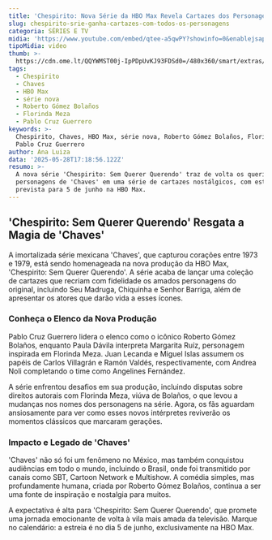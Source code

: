 ```yaml
---
title: 'Chespirito: Nova Série da HBO Max Revela Cartazes dos Personagens Icônicos'
slug: chespirito-srie-ganha-cartazes-com-todos-os-personagens
categoria: SÉRIES E TV
midia: 'https://www.youtube.com/embed/qtee-a5qwPY?showinfo=0&enablejsapi=1'
tipoMidia: video
thumb: >-
  https://cdn.ome.lt/QQYWMST00j-IpPDpUvKJ93FDSd0=/480x360/smart/extras/conteudos/Captura_de_tela_2025-05-28_135958.png
tags:
  - Chespirito
  - Chaves
  - HBO Max
  - série nova
  - Roberto Gómez Bolaños
  - Florinda Meza
  - Pablo Cruz Guerrero
keywords: >-
  Chespirito, Chaves, HBO Max, série nova, Roberto Gómez Bolaños, Florinda Meza,
  Pablo Cruz Guerrero
author: Ana Luiza
data: '2025-05-28T17:18:56.122Z'
resumo: >-
  A nova série 'Chespirito: Sem Querer Querendo' traz de volta os queridos
  personagens de 'Chaves' em uma série de cartazes nostálgicos, com estreia
  prevista para 5 de junho na HBO Max.
---
```


## 'Chespirito: Sem Querer Querendo' Resgata a Magia de 'Chaves'

<blockquote class="twitter-tweet"><a href="https://twitter.com/user/status/1927765253326004415"></a></blockquote>

A imortalizada série mexicana 'Chaves', que capturou corações entre 1973 e 1979, está sendo homenageada na nova produção da HBO Max, 'Chespirito: Sem Querer Querendo'. A série acaba de lançar uma coleção de cartazes que recriam com fidelidade os amados personagens do original, incluindo Seu Madruga, Chiquinha e Senhor Barriga, além de apresentar os atores que darão vida a esses ícones.

<blockquote class="twitter-tweet"><a href="https://twitter.com/user/status/1927764910248775842"></a></blockquote>

### Conheça o Elenco da Nova Produção

<blockquote class="twitter-tweet"><a href="https://twitter.com/user/status/1927765151836430795"></a></blockquote>

Pablo Cruz Guerrero lidera o elenco como o icônico Roberto Gómez Bolaños, enquanto Paula Dávila interpreta Margarita Ruíz, personagem inspirada em Florinda Meza. Juan Lecanda e Miguel Islas assumem os papéis de Carlos Villagrán e Ramón Valdés, respectivamente, com Andrea Noli completando o time como Angelines Fernández.

A série enfrentou desafios em sua produção, incluindo disputas sobre direitos autorais com Florinda Meza, viúva de Bolaños, o que levou a mudanças nos nomes dos personagens na série. Agora, os fãs aguardam ansiosamente para ver como esses novos intérpretes reviverão os momentos clássicos que marcaram gerações.

### Impacto e Legado de 'Chaves'

'Chaves' não só foi um fenômeno no México, mas também conquistou audiências em todo o mundo, incluindo o Brasil, onde foi transmitido por canais como SBT, Cartoon Network e Multishow. A comédia simples, mas profundamente humana, criada por Roberto Gómez Bolaños, continua a ser uma fonte de inspiração e nostalgia para muitos.

A expectativa é alta para 'Chespirito: Sem Querer Querendo', que promete uma jornada emocionante de volta à vila mais amada da televisão. Marque no calendário: a estreia é no dia 5 de junho, exclusivamente na HBO Max.
